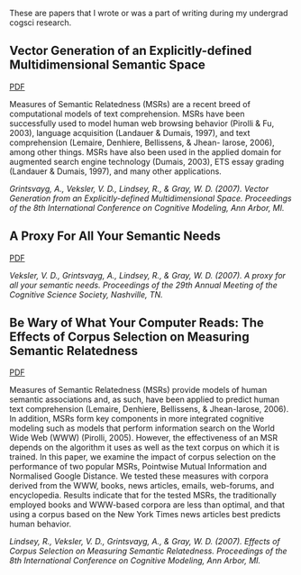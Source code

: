 These are papers that I wrote or was a part of writing during my undergrad cogsci research.

## Vector Generation of an Explicitly-defined Multidimensional Semantic Space

[PDF](https://github.com/lyoshenka/papers/raw/master/grintsvayg07iccm.pdf)

Measures of Semantic Relatedness (MSRs) are a recent breed of computational models of text comprehension. MSRs have been successfully used to model human web browsing behavior (Pirolli & Fu, 2003), language acquisition (Landauer & Dumais, 1997), and text comprehension (Lemaire, Denhiere, Bellissens, & Jhean- Iarose, 2006), among other things. MSRs have also been used in the applied domain for augmented search engine technology (Dumais, 2003), ETS essay grading (Landauer & Dumais, 1997), and many other applications.

*Grintsvayg, A., Veksler, V. D., Lindsey, R., & Gray, W. D. (2007). Vector Generation from an Explicitly-defined Multidimensional Space. Proceedings of the 8th International Conference on Cognitive Modeling, Ann Arbor, MI.*

## A Proxy For All Your Semantic Needs

[PDF](https://github.com/lyoshenka/papers/raw/master/a-proxy-for-all-your-semantic-needs.pdf)

*Veksler, V. D., Grintsvayg, A., Lindsey, R., & Gray, W. D. (2007). A proxy for all your semantic needs. Proceedings of the 29th Annual Meeting of the Cognitive Science Society, Nashville, TN.*

## Be Wary of What Your Computer Reads: The Effects of Corpus Selection on Measuring Semantic Relatedness

[PDF](https://github.com/lyoshenka/papers/raw/master/LindVeksGrintGray07_ICCM-libre.pdf)

Measures of Semantic Relatedness (MSRs) provide models of human semantic associations and, as such, have been applied to predict human text comprehension (Lemaire, Denhiere, Bellissens, & Jhean-Iarose, 2006). In addition, MSRs form key components in more integrated cognitive modeling such as models that perform information search on the World Wide Web (WWW) (Pirolli, 2005). However, the effectiveness of an MSR depends on the algorithm it uses as well as the text corpus on which it is trained. In this paper, we examine the impact of corpus selection on the performance of two popular MSRs, Pointwise Mutual Information and Normalised Google Distance. We tested these measures with corpora derived from the WWW, books, news articles, emails, web-forums, and encyclopedia. Results indicate that for the tested MSRs, the traditionally employed books and WWW-based corpora are less than optimal, and that using a corpus based on the New York Times news articles best predicts human behavior.

*Lindsey, R., Veksler, V. D., Grintsvayg, A., & Gray, W. D. (2007). Effects of Corpus Selection on Measuring Semantic Relatedness. Proceedings of the 8th International Conference on Cognitive Modeling, Ann Arbor, MI.*


